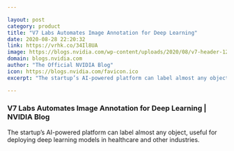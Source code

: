 ```yaml
---

layout: post
category: product
title: "V7 Labs Automates Image Annotation for Deep Learning"
date: 2020-08-28 22:20:32
link: https://vrhk.co/34Il8UA
image: https://blogs.nvidia.com/wp-content/uploads/2020/08/v7-header-1280x680-1.jpg
domain: blogs.nvidia.com
author: "The Official NVIDIA Blog"
icon: https://blogs.nvidia.com/favicon.ico
excerpt: "The startup’s AI-powered platform can label almost any object, useful for deploying deep learning models in healthcare and other industries."

---
```


### V7 Labs Automates Image Annotation for Deep Learning | NVIDIA Blog

The startup’s AI-powered platform can label almost any object, useful for deploying deep learning models in healthcare and other industries.